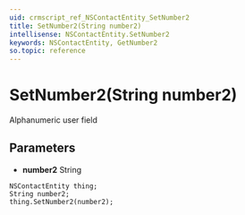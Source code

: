 ```yaml
---
uid: crmscript_ref_NSContactEntity_SetNumber2
title: SetNumber2(String number2)
intellisense: NSContactEntity.SetNumber2
keywords: NSContactEntity, GetNumber2
so.topic: reference
---
```


# SetNumber2(String number2)

Alphanumeric user field

## Parameters

* **number2** String

```crmscript
NSContactEntity thing;
String number2;
thing.SetNumber2(number2);
```

